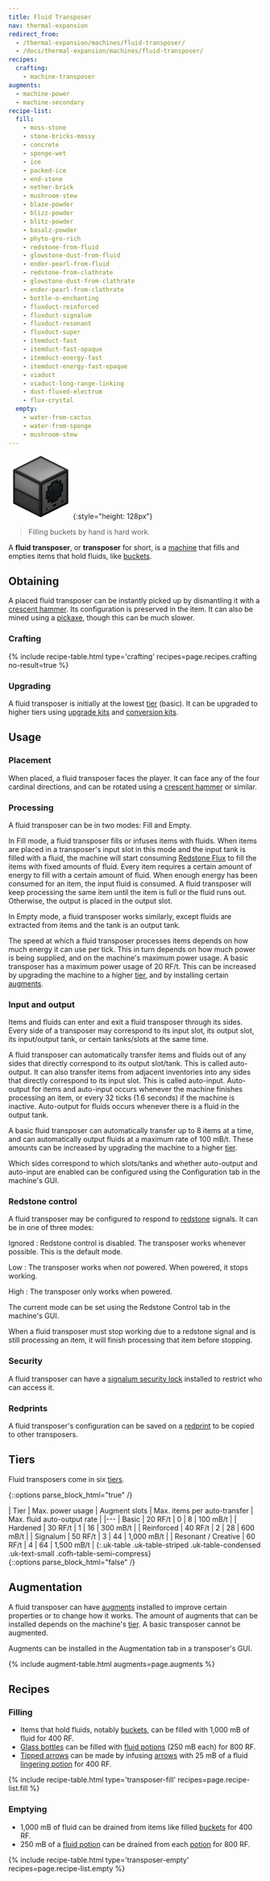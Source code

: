 ```yaml
---
title: Fluid Transposer
nav: thermal-expansion
redirect_from:
  - /thermal-expansion/machines/fluid-transposer/
  - /docs/thermal-expansion/machines/fluid-transposer/
recipes:
  crafting:
    - machine-transposer
augments:
  - machine-power
  - machine-secondary
recipe-list:
  fill:
    - moss-stone
    - stone-bricks-mossy
    - concrete
    - sponge-wet
    - ice
    - packed-ice
    - end-stone
    - nether-brick
    - mushroom-stew
    - blaze-powder
    - blizz-powder
    - blitz-powder
    - basalz-powder
    - phyto-gro-rich
    - redstone-from-fluid
    - glowstone-dust-from-fluid
    - ender-pearl-from-fluid
    - redstone-from-clathrate
    - glowstone-dust-from-clathrate
    - ender-pearl-from-clathrate
    - bottle-o-enchanting
    - fluxduct-reinforced
    - fluxduct-signalum
    - fluxduct-resonant
    - fluxduct-super
    - itemduct-fast
    - itemduct-fast-opaque
    - itemduct-energy-fast
    - itemduct-energy-fast-opaque
    - viaduct
    - viaduct-long-range-linking
    - dust-fluxed-electrum
    - flux-crystal
  empty:
    - water-from-cactus
    - water-from-sponge
    - mushroom-stew
---
```


![Fluid transposer](/assets/images/thermal-expansion/fluid-transposer.png){:style="height: 128px"}

> Filling buckets by hand is hard work.


A **fluid transposer**, or **transposer** for short, is a
[machine](/docs/machines/) that fills and empties items that hold fluids, like
[buckets](https://minecraft.gamepedia.com/Bucket).


Obtaining
---------

A placed fluid transposer can be instantly picked up by dismantling it with a
[crescent hammer](/docs/crescent-hammer/). Its configuration is preserved in the
item. It can also be mined using a
[pickaxe](https://minecraft.gamepedia.com/Pickaxe), though this can be much
slower.

### Crafting
{% include recipe-table.html type='crafting' recipes=page.recipes.crafting no-result=true %}

### Upgrading
A fluid transposer is initially at the lowest [tier](#tiers) (basic). It can be
upgraded to higher tiers using [upgrade kits](/docs/upgrade-kits/) and
[conversion kits](/docs/conversion-kits/).


Usage
-----

### Placement
When placed, a fluid transposer faces the player. It can face any of the four
cardinal directions, and can be rotated using a [crescent
hammer](/docs/crescent-hammer/) or similar.

### Processing
A fluid transposer can be in two modes: Fill and Empty.

In Fill mode, a fluid transposer fills or infuses items with fluids. When items
are placed in a transposer's input slot in this mode and the input tank is
filled with a fluid, the machine will start consuming [Redstone
Flux](/docs/redstone-flux/) to fill the items with fixed amounts of fluid. Every
item requires a certain amount of energy to fill with a certain amount of fluid.
When enough energy has been consumed for an item, the input fluid is consumed. A
fluid transposer will keep processing the same item until the item is full or
the fluid runs out. Otherwise, the output is placed in the output slot.

In Empty mode, a fluid transposer works similarly, except fluids are extracted
from items and the tank is an output tank.

The speed at which a fluid transposer processes items depends on how much energy
it can use per tick. This in turn depends on how much power is being supplied,
and on the machine's maximum power usage. A basic transposer has a maximum power
usage of 20 RF/t. This can be increased by upgrading the machine to a higher
[tier](#tiers), and by installing certain [augments](#augmentation).

### Input and output
Items and fluids can enter and exit a fluid transposer through its sides. Every
side of a transposer may correspond to its input slot, its output slot, its
input/output tank, or certain tanks/slots at the same time.

A fluid transposer can automatically transfer items and fluids out of any sides
that directly correspond to its output slot/tank. This is called auto-output. It
can also transfer items from adjacent inventories into any sides that directly
correspond to its input slot. This is called auto-input. Auto-output for items
and auto-input occurs whenever the machine finishes processing an item, or every
32 ticks (1.6 seconds) if the machine is inactive. Auto-output for fluids occurs
whenever there is a fluid in the output tank.

A basic fluid transposer can automatically transfer up to 8 items at a time, and
can automatically output fluids at a maximum rate of 100 mB/t. These amounts can
be increased by upgrading the machine to a higher [tier](#tiers).

Which sides correspond to which slots/tanks and whether auto-output and
auto-input are enabled can be configured using the Configuration tab in the
machine's GUI.

### Redstone control
A fluid transposer may be configured to respond to
[redstone](https://minecraft.gamepedia.com/Redstone) signals. It can be in one
of three modes:

Ignored
: Redstone control is disabled. The transposer works whenever possible. This is
the default mode.

Low
: The transposer works when *not* powered. When powered, it stops working.

High
: The transposer only works when powered.

The current mode can be set using the Redstone Control tab in the machine's GUI.

When a fluid transposer must stop working due to a redstone signal and is still
processing an item, it will finish processing that item before stopping.

### Security
A fluid transposer can have a [signalum security
lock](/docs/signalum-security-lock/) installed to restrict who can access it.

### Redprints
A fluid transposer's configuration can be saved on a [redprint](/docs/redprint/)
to be copied to other transposers.


Tiers
-----

Fluid transposers come in six [tiers](/docs/tiers/).

{::options parse_block_html="true" /}
<div class="uk-overflow-container">
| Tier | Max. power usage | Augment slots | Max. items per auto-transfer | Max. fluid auto-output rate |
|---
| Basic | 20 RF/t | 0 | 8 | 100 mB/t |
| Hardened | 30 RF/t | 1 | 16 | 300 mB/t |
| Reinforced | 40 RF/t | 2 | 28 | 600 mB/t |
| Signalum | 50 RF/t | 3 | 44 | 1,000 mB/t |
| Resonant / Creative | 60 RF/t | 4 | 64 | 1,500 mB/t |
{:.uk-table .uk-table-striped .uk-table-condensed .uk-text-small .cofh-table-semi-compress}
</div>
{::options parse_block_html="false" /}


Augmentation
------------

A fluid transposer can have [augments](/docs/augments/) installed to improve
certain properties or to change how it works. The amount of augments that can be
installed depends on the machine's [tier](#tiers). A basic transposer cannot be
augmented.

Augments can be installed in the Augmentation tab in a transposer's GUI.

{% include augment-table.html augments=page.augments %}


Recipes
-------

### Filling
* Items that hold fluids, notably
  [buckets](https://minecraft.gamepedia.com/Bucket), can be filled with 1,000 mB
  of fluid for 400 RF.
* [Glass bottles](https://minecraft.gamepedia.com/Glass_Bottle) can be filled
  with [fluid potions](/docs/potion-fluid/) (250 mB each) for 800 RF.
* [Tipped arrows](https://minecraft.gamepedia.com/Tipped_arrows) can be made by
  infusing [arrows](https://minecraft.gamepedia.com/Arrow) with 25 mB of a fluid
  [lingering potion](https://minecraft.gamepedia.com/Lingering_Potion) for 400
  RF.

{% include recipe-table.html type='transposer-fill' recipes=page.recipe-list.fill %}

### Emptying
* 1,000 mB of fluid can be drained from items like filled
  [buckets](https://minecraft.gamepedia.com/Bucket) for 400 RF.
* 250 mB of a [fluid potion](/docs/potion-fluid/) can be drained from each
  [potion](https://minecraft.gamepedia.com/Potion) for 800 RF.

{% include recipe-table.html type='transposer-empty' recipes=page.recipe-list.empty %}
